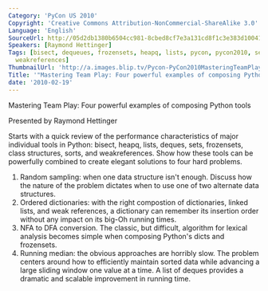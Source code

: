 ```yaml
---
Category: 'PyCon US 2010'
Copyright: 'Creative Commons Attribution-NonCommercial-ShareAlike 3.0'
Language: 'English'
SourceUrl: http://05d2db1380b6504cc981-8cbed8cf7e3a131cd8f1c3e383d10041.r93.cf2.rackcdn.com/pycon-us-2010/307_mastering-team-play-four-powerful-examples-of-composing-python-tools-184.ogv
Speakers: [Raymond Hettinger]
Tags: [bisect, dequeues, frozensets, heapq, lists, pycon, pycon2010, sets, sorts,
  weakreferences]
ThumbnailUrl: 'http://a.images.blip.tv/Pycon-PyCon2010MasteringTeamPlayFourPowerfulExamplesOfComposin150.png'
Title: '"Mastering Team Play: Four powerful examples of composing Python tools (#184)"'
date: '2010-02-19'
---
```

Mastering Team Play: Four powerful examples of composing Python tools

  
Presented by Raymond Hettinger

  
Starts with a quick review of the performance characteristics of major
individual tools in Python: bisect, heapq, lists, deques, sets, frozensets,
class structures, sorts, and weakreferences. Show how these tools can be
powerfully combined to create elegant solutions to four hard problems.

  1. Random sampling: when one data structure isn't enough. Discuss how the nature of the problem dictates when to use one of two alternate data structures. 
  2. Ordered dictionaries: with the right compostion of dictionaries, linked lists, and weak references, a dictionary can remember its insertion order without any impact on its big-Oh running times. 
  3. NFA to DFA conversion. The classic, but difficult, algorithm for lexical analysis becomes simple when composing Python's dicts and frozensets. 
  4. Running median: the obvious approaches are horribly slow. The problem centers around how to efficiently maintain sorted data while advancing a large sliding window one value at a time. A list of deques provides a dramatic and scalable improvement in running time. 

